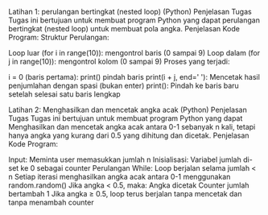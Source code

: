 Latihan 1: perulangan bertingkat (nested loop) (Python)
Penjelasan Tugas
Tugas ini bertujuan untuk membuat program Python yang dapat perulangan bertingkat (nested loop) untuk membuat pola angka.
Penjelasan Kode Program: Struktur Perulangan:

Loop luar (for i in range(10)): mengontrol baris (0 sampai 9)
Loop dalam (for j in range(10)): mengontrol kolom (0 sampai 9)
Proses yang terjadi:

i = 0 (baris pertama):
print() pindah baris
print(i + j, end=' '): Mencetak hasil penjumlahan dengan spasi (bukan enter)
print(): Pindah ke baris baru setelah selesai satu baris lengkap

Latihan 2: Menghasilkan dan mencetak angka acak (Python)
Penjelasan Tugas
Tugas ini bertujuan untuk membuat program Python yang dapat Menghasilkan dan mencetak angka acak antara 0-1 sebanyak n kali, tetapi hanya angka yang kurang dari 0.5 yang dihitung dan dicetak.
Penjelasan Kode Program:

Input: Meminta user memasukkan jumlah n
Inisialisasi: Variabel jumlah di-set ke 0 sebagai counter
Perulangan While:
Loop berjalan selama jumlah < n
Setiap iterasi menghasilkan angka acak antara 0-1 menggunakan random.random()
Jika angka < 0.5, maka:
Angka dicetak
Counter jumlah bertambah 1
Jika angka ≥ 0.5, loop terus berjalan tanpa mencetak dan tanpa menambah counter
